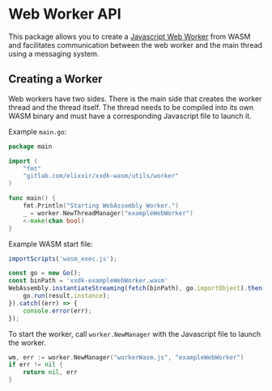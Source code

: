 # Web Worker API

This package allows you to create
a [Javascript Web Worker](https://developer.mozilla.org/en-US/docs/Web/API/Web_Workers_API)
from WASM and facilitates communication between the web worker and the main
thread using a messaging system.

## Creating a Worker

Web workers have two sides. There is the main side that creates the worker
thread and the thread itself. The thread needs to be compiled into its own WASM
binary and must have a corresponding Javascript file to launch it.

Example `main.go`:

```go
package main

import (
	"fmt"
	"gitlab.com/elixxir/xxdk-wasm/utils/worker"
)

func main() {
	fmt.Println("Starting WebAssembly Worker.")
	_ = worker.NewThreadManager("exampleWebWorker")
	<-make(chan bool)
}
```

Example WASM start file:

```javascript
importScripts('wasm_exec.js');

const go = new Go();
const binPath = 'xxdk-exampleWebWorker.wasm'
WebAssembly.instantiateStreaming(fetch(binPath), go.importObject).then((result) => {
    go.run(result.instance);
}).catch((err) => {
    console.error(err);
});
```

To start the worker, call `worker.NewManager` with the Javascript file to launch
the worker.

```go
wm, err := worker.NewManager("workerWasm.js", "exampleWebWorker")
if err != nil {
	return nil, err
}
```